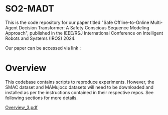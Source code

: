 # SO2-MADT

This is the code repository for our paper titled "Safe Offline-to-Online Multi-Agent Decision Transformer: A Safety
Conscious Sequence Modeling Approach", published in the IEEE/RSJ International Conference on Intelligent Robots and Systems (IROS) 2024.

Our paper can be accessed via link : 

# Overview 

This codebase contains scripts to reproduce experiments. However, the SMAC dataset and MAMujoco datasets will need to be downloaded and installed as per the instructions contained in their respective repos. See following sections for more details. 

[Overview_3.pdf](https://github.com/user-attachments/files/16692665/Overview_3.pdf)
